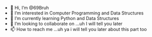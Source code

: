 - 👋 Hi, I’m @69Bruh
- 👀 I’m interested in Computer Programming and Data Structures
- 🌱 I’m currently learning Python and Data Structures 
- 💞️ I’m looking to collaborate on ...uh I will tell you later
- 📫 How to reach me ...uh ya i will tell you later about this part too

<!---
69Bruh/69Bruh is a ✨ special ✨ repository because its `README.md` (this file) appears on your GitHub profile.
You can click the Preview link to take a look at your changes.
--->
